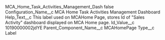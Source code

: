 <?xml version="1.0" encoding="UTF-8"?>
<CustomMetadata xmlns="http://soap.sforce.com/2006/04/metadata" xmlns:xsi="http://www.w3.org/2001/XMLSchema-instance" xmlns:xsd="http://www.w3.org/2001/XMLSchema">
    <label>MCA_Home_Task_Activities_Management_Dash</label>
    <protected>false</protected>
    <values>
        <field>Configuration_Name__c</field>
        <value xsi:type="xsd:string">MCA Home Task Activities Management Dashboard</value>
    </values>
    <values>
        <field>Help_Text__c</field>
        <value xsi:type="xsd:string">This label used on MCAHome Page, stores Id of &quot;Sales Activity&quot; dashboard displayed on MCA Home page.</value>
    </values>
    <values>
        <field>Id_Value__c</field>
        <value xsi:type="xsd:string">10190000002jdYE</value>
    </values>
    <values>
        <field>Parent_Component_Name__c</field>
        <value xsi:type="xsd:string">MCAHomePage</value>
    </values>
    <values>
        <field>Type__c</field>
        <value xsi:type="xsd:string">Label</value>
    </values>
</CustomMetadata>

